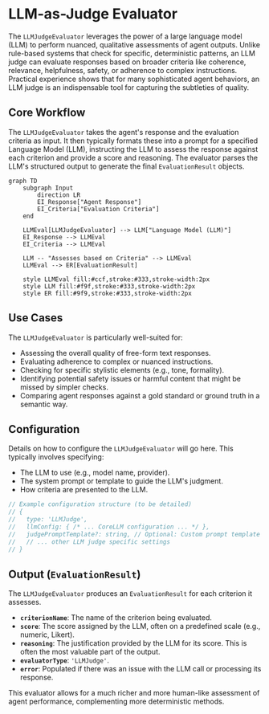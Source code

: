 # LLM-as-Judge Evaluator

The `LLMJudgeEvaluator` leverages the power of a large language model (LLM) to perform nuanced, qualitative assessments of agent outputs. Unlike rule-based systems that check for specific, deterministic patterns, an LLM judge can evaluate responses based on broader criteria like coherence, relevance, helpfulness, safety, or adherence to complex instructions. Practical experience shows that for many sophisticated agent behaviors, an LLM judge is an indispensable tool for capturing the subtleties of quality.

## Core Workflow

The `LLMJudgeEvaluator` takes the agent's response and the evaluation criteria as input. It then typically formats these into a prompt for a specified Language Model (LLM), instructing the LLM to assess the response against each criterion and provide a score and reasoning. The evaluator parses the LLM's structured output to generate the final `EvaluationResult` objects.

```mermaid
graph TD
    subgraph Input
        direction LR
        EI_Response["Agent Response"]
        EI_Criteria["Evaluation Criteria"]
    end

    LLMEval[LLMJudgeEvaluator] --> LLM["Language Model (LLM)"]
    EI_Response --> LLMEval
    EI_Criteria --> LLMEval

    LLM -- "Assesses based on Criteria" --> LLMEval
    LLMEval --> ER[EvaluationResult]

    style LLMEval fill:#ccf,stroke:#333,stroke-width:2px
    style LLM fill:#f9f,stroke:#333,stroke-width:2px
    style ER fill:#9f9,stroke:#333,stroke-width:2px
```

## Use Cases

The `LLMJudgeEvaluator` is particularly well-suited for:

- Assessing the overall quality of free-form text responses.
- Evaluating adherence to complex or nuanced instructions.
- Checking for specific stylistic elements (e.g., tone, formality).
- Identifying potential safety issues or harmful content that might be missed by simpler checks.
- Comparing agent responses against a gold standard or ground truth in a semantic way.

## Configuration

Details on how to configure the `LLMJudgeEvaluator` will go here. This typically involves specifying:

- The LLM to use (e.g., model name, provider).
- The system prompt or template to guide the LLM's judgment.
- How criteria are presented to the LLM.

```typescript
// Example configuration structure (to be detailed)
// {
//   type: 'LLMJudge',
//   llmConfig: { /* ... CoreLLM configuration ... */ },
//   judgePromptTemplate?: string, // Optional: Custom prompt template
//   // ... other LLM judge specific settings
// }
```

## Output (`EvaluationResult`)

The `LLMJudgeEvaluator` produces an `EvaluationResult` for each criterion it assesses.

- **`criterionName`**: The name of the criterion being evaluated.
- **`score`**: The score assigned by the LLM, often on a predefined scale (e.g., numeric, Likert).
- **`reasoning`**: The justification provided by the LLM for its score. This is often the most valuable part of the output.
- **`evaluatorType`**: `'LLMJudge'`.
- **`error`**: Populated if there was an issue with the LLM call or processing its response.

This evaluator allows for a much richer and more human-like assessment of agent performance, complementing more deterministic methods.
